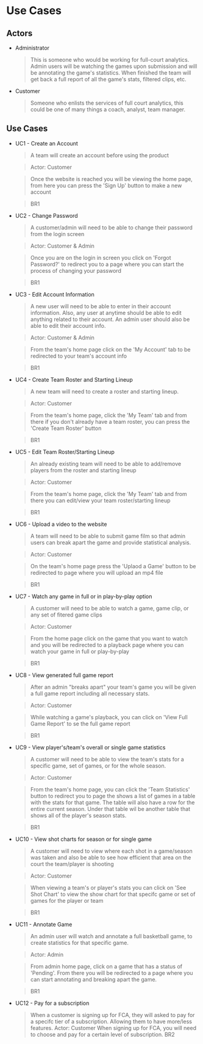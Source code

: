 # Use Cases

## Actors

* Administrator
    > This is someone who would be working for full-court analytics. Admin users will be watching the games upon submission and will be annotating the game's statistics. When finished the team will get back a full report of all the game's stats, filtered clips, etc.

* Customer
    > Someone who enlists the services of full court analytics, this could be one of many things a coach, analyst, team manager.

## Use Cases

- UC1 - Create an Account
    > A team will create an account before using the product

    > Actor: Customer

    > Once the website is reached you will be viewing the home page, from here you can press the 'Sign Up' button to make a new account

    > BR1

- UC2 - Change Password
    > A customer/admin will need to be able to change their password from the login screen 

    > Actor: Customer & Admin

    > Once you are on the login in screen you click on 'Forgot Password?' to redirect you to a page where you can start the process of changing your password

    > BR1

- UC3 - Edit Account Information
    > A new user will need to be able to enter in their account information. Also, any user at anytime should be able to edit anything related to their account. An admin user should also be able to edit their account info. 

    > Actor: Customer & Admin
     
    > From the team's home page click on the 'My Account' tab to be redirected to your team's account info

    > BR1

- UC4 - Create Team Roster and Starting Lineup
    > A new team will need to create a roster and starting lineup. 

    > Actor: Customer

    > From the team's home page, click the 'My Team' tab and from there if you don't already have a team roster, you can press the 'Create Team Roster' button

    > BR1
- UC5 - Edit Team Roster/Starting Lineup
    > An already existing team will need to be able to add/remove players from the roster and starting lineup

    > Actor: Customer

    > From the team's home page, click the 'My Team' tab and from there you can edit/view your team roster/starting lineup

    > BR1
- UC6 - Upload a video to the website
    > A team will need to be able to submit game film so that admin users can break apart the game and provide statistical analysis. 

    > Actor: Customer

    > On the team's home page press the 'Uplaod a Game' button to be redirected to  page where you will upload an mp4 file

    > BR1

- UC7 - Watch any game in full or in play-by-play option
    > A customer will need to be able to watch a game, game clip, or any set of fitered game clips

    > Actor: Customer

    > From the home page click on the game that you want to watch and you will be redirected to a playback page where you can watch your game in full or play-by-play 

    > BR1    

- UC8 - View generated full game report 
    > After an admin "breaks apart" your team's game you will be given a full game report including all necessary stats. 

    > Actor: Customer

    > While watching a game's playback, you can click on 'View Full Game Report' to se the full game report

    > BR1
- UC9 - View player's/team's overall or single game statistics
    > A customer will need to be able to view the team's stats for a specific game, set of games, or for the whole season. 

    > Actor: Customer

    > From the team's home page, you can click the 'Team Statistics' button to redirect you to page the shows a list of games in a table with the stats for that game. The table will also have a row for the entire current season. Under that table wil be another table that shows all of the player's season stats.

    > BR1 

- UC10 - View shot charts for season or for single game
    > A customer will need to view where each shot in a game/season was taken and also be able to see how efficient that area on the court the team/player is shooting

    > Actor: Customer

    > When viewing a team's or player's stats you can click on 'See Shot Chart' to view the show chart for that specifc game or set of games for the player or team 

    > BR1

- UC11 - Annotate Game 
    > An admin user will watch and annotate a full basketball game, to create statistics for that specific game. 

    > Actor: Admin

    > From admin home page, click on a game that has a status of 'Pending'. From there you will be redirected to a page where you can start annotating and breaking apart the game. 

    > BR1

- UC12 - Pay for a subscription 
    > When a customer is signing up for FCA, they will asked to pay for a specifc tier of a subscription. Allowing them to have more/less features. 
    > Actor: Customer
    > When signing up for FCA, you will need to choose and pay for a certain level of subscription.
    > BR2
